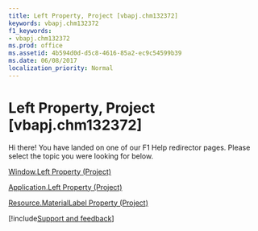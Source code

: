 ```yaml
---
title: Left Property, Project [vbapj.chm132372]
keywords: vbapj.chm132372
f1_keywords:
- vbapj.chm132372
ms.prod: office
ms.assetid: 4b594d0d-d5c8-4616-85a2-ec9c54599b39
ms.date: 06/08/2017
localization_priority: Normal
---
```



# Left Property, Project [vbapj.chm132372]

Hi there! You have landed on one of our F1 Help redirector pages. Please select the topic you were looking for below.

[Window.Left Property (Project)](https://msdn.microsoft.com/library/9be4d384-a908-8c92-c5dd-14575b1a3662%28Office.15%29.aspx)

[Application.Left Property (Project)](https://msdn.microsoft.com/library/5a1b51ca-1621-798d-7bbe-75b565d694fe%28Office.15%29.aspx)

[Resource.MaterialLabel Property (Project)](https://msdn.microsoft.com/library/802fd00b-3f0e-9ecf-6cb9-a8858f0137a0%28Office.15%29.aspx)

[!include[Support and feedback](~/includes/feedback-boilerplate.md)]